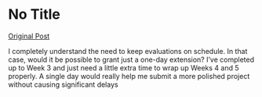 # No Title

[Original Post](https://discourse.onlinedegree.iitm.ac.in/t/169029/256)

<p>I completely understand the need to keep evaluations on schedule. In that case, would it be possible to grant just a one-day extension? I’ve completed up to Week 3 and just need a little extra time to wrap up Weeks 4 and 5 properly. A single day would really help me submit a more polished project without causing significant delays</p>